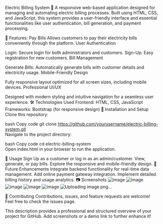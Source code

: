 Electric Billing System 🌟
A responsive web-based application designed for managing and automating electric billing processes. Built using HTML, CSS, and JavaScript, this system provides a user-friendly interface and essential functionalities like user authentication, bill generation, and payment processing.

🚀 Features:
Pay Bills
Allows customers to pay their electricity bills conveniently through the platform.
User Authentication

Login: Secure login for both administrators and customers.
Sign-Up: Easy registration for new customers.
Bill Management

Generate Bills: Automatically generate bills with customer details and electricity usage.
Mobile-Friendly Design

Fully responsive layout optimized for all screen sizes, including mobile devices.
Professional UI/UX

Designed with modern styling and intuitive navigation for a seamless user experience.
🛠️ Technologies Used
Frontend: HTML, CSS, JavaScript
Frameworks: Bootstrap (for responsive design)
📄 Installation and Setup
Clone this repository:

bash
Copy code
git clone https://github.com/yourusername/electric-billing-system.git  
Navigate to the project directory:

bash
Copy code
cd electric-billing-system  
Open index.html in your browser to run the application.

📌 Usage
Sign Up as a customer or log in as an admin/customer.
View, generate, or pay bills.
Explore the responsive and mobile-friendly design.
🌟 Future Enhancements
Integrate backend functionality for real-time data management.
Add online payment gateway integration.
Implement detailed billing history and usage analytics.
📷 Screenshots
![image](https://github.com/user-attachments/assets/eac35e72-6211-4b62-8537-15dfe489113a)
![image](https://github.com/user-attachments/assets/eda07c83-d6a1-4347-be78-38f28ae5ae86)
![image](https://github.com/user-attachments/assets/f4a81320-d292-4213-aecb-be6641d8071b)
![image](https://github.com/user-attachments/assets/cb8c3e6f-134a-468b-8271-92af67382cbb)
![image](https://github.com/user-attachments/assets/f385f339-0f3d-46ec-bae9-84008028cd4b)
![Uploading image.png…]()




🤝 Contributing
Contributions, issues, and feature requests are welcome! Feel free to check the issues page.


This description provides a professional and structured overview of your project for GitHub. Add screenshots or a demo link to further enhance it!

